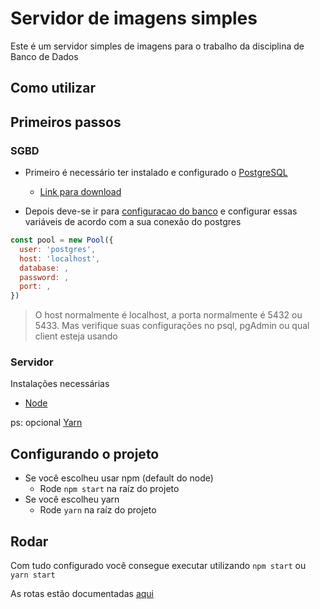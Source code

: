 # Servidor de imagens simples

Este é um servidor simples de imagens para o trabalho da disciplina de Banco de Dados

## Como utilizar

## Primeiros passos

### SGBD

- Primeiro é necessário ter instalado e configurado o [PostgreSQL](https://www.postgresql.org/)
  - [Link para download](https://www.postgresql.org/download/)

- Depois deve-se ir para [configuracao do banco](database/index.js) e configurar essas variáveis
de acordo com a sua conexão do postgres

```javascript
const pool = new Pool({
  user: 'postgres',
  host: 'localhost',
  database: ,
  password: ,
  port: ,
})
```

 > O host normalmente é localhost, a porta normalmente é 5432 ou 5433. Mas verifique suas configurações
 > no psql, pgAdmin ou qual client esteja usando

### Servidor

Instalações necessárias

- [Node](https://nodejs.org/en/)

ps: opcional [Yarn](https://yarnpkg.com/)


## Configurando o projeto

- Se você escolheu usar npm (default do node)
  - Rode  `npm start` na raíz do projeto
- Se você escolheu yarn
  - Rode `yarn` na raíz do projeto

## Rodar

Com tudo configurado você consegue executar utilizando
`npm start` ou `yarn start`

As rotas estão documentadas [aqui](docs/rotas.md)
